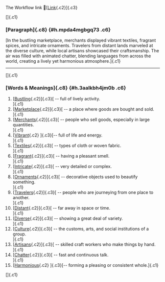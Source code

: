 The Workflow link
👏[[Link](https://www.google.com/url?q=http://www.google.com&sa=D&source=editors&ust=1760023252659312&usg=AOvVaw3ccnPD8RIkMulPyOZ7YITu){.c2}]{.c3}

[]{.c1}

### [Paragraph]{.c8} {#h.mpda4mgbgq73 .c6}

[In the bustling marketplace, merchants displayed vibrant textiles,
fragrant spices, and intricate ornaments. Travelers from distant lands
marveled at the diverse culture, while local artisans showcased their
craftsmanship. The air was filled with animated chatter, blending
languages from across the world, creating a lively yet harmonious
atmosphere.]{.c1}

------------------------------------------------------------------------

[]{.c1}

### [Words & Meanings]{.c8} {#h.3aalkbh4jm0b .c6}

1.  [[Bustling](https://www.google.com/url?q=http://www.google.com&sa=D&source=editors&ust=1760023252660815&usg=AOvVaw3woPnyDWRF3m2ZDdVq4Zca){.c2}]{.c3}[ --
    full of lively activity.\
    ]{.c1}
2.  [[Marketplace](https://www.google.com/url?q=http://www.google.com&sa=D&source=editors&ust=1760023252661078&usg=AOvVaw11zyP8sSEysXHaXa5yrV7t){.c2}]{.c3}[ --
    a place where goods are bought and sold.\
    ]{.c1}
3.  [[Merchants](https://www.google.com/url?q=http://www.google.com&sa=D&source=editors&ust=1760023252661305&usg=AOvVaw0f_rgdenoGPmsXKu00xJ1D){.c2}]{.c3}[ --
    people who sell goods, especially in large quantities.\
    ]{.c1}
4.  [[Vibrant](https://www.google.com/url?q=http://www.google.com&sa=D&source=editors&ust=1760023252661626&usg=AOvVaw1q0bs0jlXfe-Lw42SjTyUd){.c2}
    ]{.c3}[-- full of life and energy.\
    ]{.c1}
5.  [[Textiles](https://www.google.com/url?q=http://www.google.com&sa=D&source=editors&ust=1760023252661817&usg=AOvVaw3BfCn7slFJTAjpKGAg4W56){.c2}]{.c3}[ --
    types of cloth or woven fabric.\
    ]{.c1}
6.  [[Fragrant](https://www.google.com/url?q=http://www.google.com&sa=D&source=editors&ust=1760023252662011&usg=AOvVaw1gHxnYfViGlwLiv_W-Chr1){.c2}]{.c3}[ --
    having a pleasant smell.\
    ]{.c1}
7.  [[Intricate](https://www.google.com/url?q=http://www.google.com&sa=D&source=editors&ust=1760023252662204&usg=AOvVaw2V5DwpABT_lJrGxaWin8Se){.c2}]{.c3}[ --
    very detailed or complex.\
    ]{.c1}
8.  [[Ornaments](https://www.google.com/url?q=http://www.google.com&sa=D&source=editors&ust=1760023252662416&usg=AOvVaw1AOcMejmpkgH4C3-a6IYsG){.c2}]{.c3}[ --
    decorative objects used to beautify something.\
    ]{.c1}
9.  [[Travelers](https://www.google.com/url?q=http://www.google.com&sa=D&source=editors&ust=1760023252662688&usg=AOvVaw2DkeJxb8kPjRvnpAI63sWO){.c2}]{.c3}[ --
    people who are journeying from one place to another.\
    ]{.c1}
10. [[Distant](https://www.google.com/url?q=http://www.google.com&sa=D&source=editors&ust=1760023252662928&usg=AOvVaw3wzS6bPiEgp_OuPfp764WP){.c2}]{.c3}[ --
    far away in space or time.\
    ]{.c1}
11. [[Diverse](https://www.google.com/url?q=http://www.google.com&sa=D&source=editors&ust=1760023252663108&usg=AOvVaw3OVFmiix6Jr_s_agkTdGa8){.c2}]{.c3}[ --
    showing a great deal of variety.\
    ]{.c1}
12. [[Culture](https://www.google.com/url?q=http://www.google.com&sa=D&source=editors&ust=1760023252663348&usg=AOvVaw1_t5NzRqtT2w3hfz0VAs7g){.c2}]{.c3}[ --
    the customs, arts, and social institutions of a group.\
    ]{.c1}
13. [[Artisans](https://www.google.com/url?q=http://www.google.com&sa=D&source=editors&ust=1760023252663577&usg=AOvVaw2CXAhbfiXb_2GE_Xqmivsm){.c2}]{.c3}[ --
    skilled craft workers who make things by hand.\
    ]{.c1}
14. [[Chatter](https://www.google.com/url?q=http://www.google.com&sa=D&source=editors&ust=1760023252663832&usg=AOvVaw06IuzXul41QoVDV-0ah8c_){.c2}]{.c3}[ --
    fast and continuous talk.\
    ]{.c1}
15. [[Harmonious](https://www.google.com/url?q=http://www.google.com&sa=D&source=editors&ust=1760023252664064&usg=AOvVaw1xuvkETAHeUj-_6jfkIlKh){.c2}
    ]{.c3}[-- forming a pleasing or consistent whole.]{.c1}

[]{.c1}
